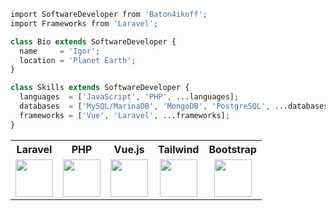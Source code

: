 ```php
import SoftwareDeveloper from 'Baton4ikoff';
import Frameworks from 'Laravel';

class Bio extends SoftwareDeveloper {
  name     = 'Igor';
  location = 'Planet Earth';
}

class Skills extends SoftwareDeveloper {
  languages  = ['JavaScript', 'PHP', ...languages];
  databases  = ['MySQL/MarinaDB', 'MongoDB', 'PostgreSQL', ...databases];
  frameworks = ['Vue', 'Laravel', ...frameworks];
}
```
<table>
  <tr>
    <th align="center">Laravel</th>
    <th align="center">PHP</th>
    <th align="center">Vue.js</th>
    <th align="center">Tailwind</th>
    <th align="center">Bootstrap</th>
  </tr>
  <tr>
    <td align="center">
      <img src="https://upload.wikimedia.org/wikipedia/commons/thumb/9/9a/Laravel.svg/1200px-Laravel.svg.png" height="60">
    </td>
    <td align="center">
      <img src="https://i0.wp.com/phpmagazine.net/wp-content/uploads/2020/09/php8.png?fit=420%2C206&ssl=1" height="60">
    </td>
    <td align="center">
      <img src="https://camo.githubusercontent.com/c8f91d18976e27123643a926a2588b8d931a0292fd0b6532c3155379e8591629/68747470733a2f2f7675656a732e6f72672f696d616765732f6c6f676f2e706e67" height="60">
    </td>
    <td align="center">
      <img src="https://camo.githubusercontent.com/53b9876cd8e38928387c6824043b0e2772b15b1bfdb7f42d0864216abbf3dfe8/68747470733a2f2f7265666163746f72696e6775692e6e7963332e63646e2e6469676974616c6f6365616e7370616365732e636f6d2f7461696c77696e642d6c6f676f2e737667" height="60">
    </td>
    <td align="center">
      <img src="https://camo.githubusercontent.com/84746920d1a9906680c387b3cc8753ee842e996fc8915abd295011e15b594b74/68747470733a2f2f676574626f6f7473747261702e636f6d2f646f63732f352e312f6173736574732f6272616e642f626f6f7473747261702d6c6f676f2d736861646f772e706e67" height="60">
    </td>   
  </tr>
</table>

